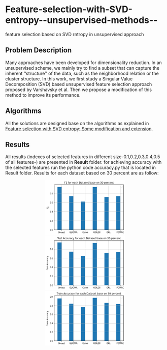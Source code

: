 # Feature-selection-with-SVD-entropy--unsupervised-methods--
feature selection based on SVD rntropy in unsupervised approach

## Problem Description

Many approaches have been developed for dimensionality reduction. In an unsupervised scheme, we mainly try to find a subset that can capture the inherent ‘‘structure’’ of the 
data, such as the neighborhood relation or the cluster structure. In this work, we first study a Singular Value Decomposition (SVD) based unsupervised feature selection approach proposed by Varshavsky et al. Then we propose a modification of this method to improve its 
performance. 

## Algorithms

All the solutions are designed base on the algorithms as explained in [Feature selection with SVD entropy: Some modification and extension](./article.pdf).

## Results
All results (indexes of selected features in different size-0.1,0.2,0.3,0.4,0.5 of all features-) are presented in **Result** folder.
for achieving accuracy with the selected features run the python code accuracy.py that is located in Result folder.
Results for each dataset based on 30 percent are as follow:
<div align="center">
  <img src="./plots/Figure 2021-05-14 043717.png" width="50%">
  <img src="./plots/Figure 2021-05-14 043751.png" width="50%">
  <img src="./plots/Figure 2021-05-14 043810.png" width="50%">
  
  
  
  
</div>
